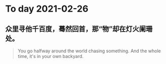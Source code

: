 
# To day 2021-02-26


## 众里寻他千百度，蓦然回首，那“物”却在灯火阑珊处。
> You go halfway around the world chasing something. And the whole time, it's in your own backyard.

    